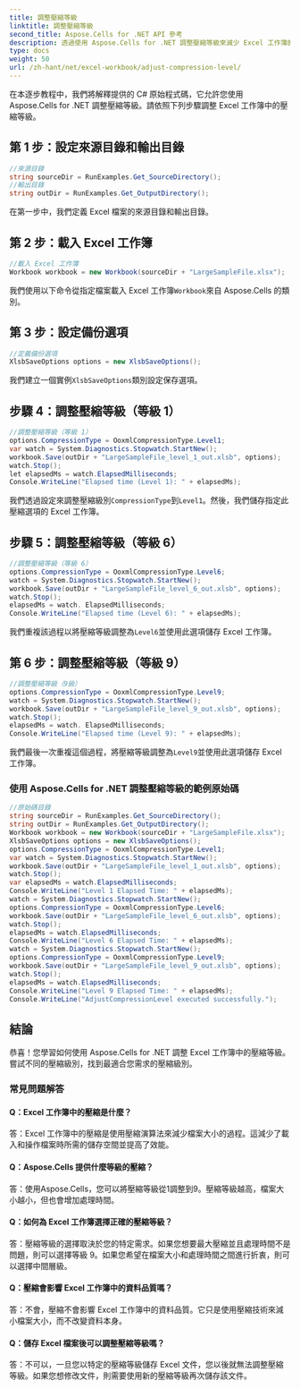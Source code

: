 ```yaml
---
title: 調整壓縮等級
linktitle: 調整壓縮等級
second_title: Aspose.Cells for .NET API 參考
description: 透過使用 Aspose.Cells for .NET 調整壓縮等級來減少 Excel 工作簿的大小。
type: docs
weight: 50
url: /zh-hant/net/excel-workbook/adjust-compression-level/
---
```

在本逐步教程中，我們將解釋提供的 C# 原始程式碼，它允許您使用 Aspose.Cells for .NET 調整壓縮等級。請依照下列步驟調整 Excel 工作簿中的壓縮等級。

## 第 1 步：設定來源目錄和輸出目錄

```csharp
//來源目錄
string sourceDir = RunExamples.Get_SourceDirectory();
//輸出目錄
string outDir = RunExamples.Get_OutputDirectory();
```

在第一步中，我們定義 Excel 檔案的來源目錄和輸出目錄。

## 第 2 步：載入 Excel 工作簿

```csharp
//載入 Excel 工作簿
Workbook workbook = new Workbook(sourceDir + "LargeSampleFile.xlsx");
```

我們使用以下命令從指定檔案載入 Excel 工作簿`Workbook`來自 Aspose.Cells 的類別。

## 第 3 步：設定備份選項

```csharp
//定義備份選項
XlsbSaveOptions options = new XlsbSaveOptions();
```

我們建立一個實例`XlsbSaveOptions`類別設定保存選項。

## 步驟 4：調整壓縮等級（等級 1）

```csharp
//調整壓縮等級（等級 1）
options.CompressionType = OoxmlCompressionType.Level1;
var watch = System.Diagnostics.Stopwatch.StartNew();
workbook.Save(outDir + "LargeSampleFile_level_1_out.xlsb", options);
watch.Stop();
let elapsedMs = watch.ElapsedMilliseconds;
Console.WriteLine("Elapsed time (Level 1): " + elapsedMs);
```

我們透過設定來調整壓縮級別`CompressionType`到`Level1`。然後，我們儲存指定此壓縮選項的 Excel 工作簿。

## 步驟 5：調整壓縮等級（等級 6）

```csharp
//調整壓縮等級（等級 6）
options.CompressionType = OoxmlCompressionType.Level6;
watch = System.Diagnostics.Stopwatch.StartNew();
workbook.Save(outDir + "LargeSampleFile_level_6_out.xlsb", options);
watch.Stop();
elapsedMs = watch. ElapsedMilliseconds;
Console.WriteLine("Elapsed time (Level 6): " + elapsedMs);
```

我們重複該過程以將壓縮等級調整為`Level6`並使用此選項儲存 Excel 工作簿。

## 第 6 步：調整壓縮等級（等級 9）

```csharp
//調整壓縮等級（9級）
options.CompressionType = OoxmlCompressionType.Level9;
watch = System.Diagnostics.Stopwatch.StartNew();
workbook.Save(outDir + "LargeSampleFile_level_9_out.xlsb", options);
watch.Stop();
elapsedMs = watch. ElapsedMilliseconds;
Console.WriteLine("Elapsed time (Level 9): " + elapsedMs);
```

我們最後一次重複這個過程，將壓縮等級調整為`Level9`並使用此選項儲存 Excel 工作簿。

### 使用 Aspose.Cells for .NET 調整壓縮等級的範例原始碼 
```csharp
//原始碼目錄
string sourceDir = RunExamples.Get_SourceDirectory();
string outDir = RunExamples.Get_OutputDirectory();
Workbook workbook = new Workbook(sourceDir + "LargeSampleFile.xlsx");
XlsbSaveOptions options = new XlsbSaveOptions();
options.CompressionType = OoxmlCompressionType.Level1;
var watch = System.Diagnostics.Stopwatch.StartNew();
workbook.Save(outDir + "LargeSampleFile_level_1_out.xlsb", options);
watch.Stop();
var elapsedMs = watch.ElapsedMilliseconds;
Console.WriteLine("Level 1 Elapsed Time: " + elapsedMs);
watch = System.Diagnostics.Stopwatch.StartNew();
options.CompressionType = OoxmlCompressionType.Level6;
workbook.Save(outDir + "LargeSampleFile_level_6_out.xlsb", options);
watch.Stop();
elapsedMs = watch.ElapsedMilliseconds;
Console.WriteLine("Level 6 Elapsed Time: " + elapsedMs);
watch = System.Diagnostics.Stopwatch.StartNew();
options.CompressionType = OoxmlCompressionType.Level9;
workbook.Save(outDir + "LargeSampleFile_level_9_out.xlsb", options);
watch.Stop();
elapsedMs = watch.ElapsedMilliseconds;
Console.WriteLine("Level 9 Elapsed Time: " + elapsedMs);
Console.WriteLine("AdjustCompressionLevel executed successfully.");
```

## 結論

恭喜！您學習如何使用 Aspose.Cells for .NET 調整 Excel 工作簿中的壓縮等級。嘗試不同的壓縮級別，找到最適合您需求的壓縮級別。

### 常見問題解答

#### Q：Excel 工作簿中的壓縮是什麼？

答：Excel 工作簿中的壓縮是使用壓縮演算法來減少檔案大小的過程。這減少了載入和操作檔案時所需的儲存空間並提高了效能。

#### Q：Aspose.Cells 提供什麼等級的壓縮？

答：使用Aspose.Cells，您可以將壓縮等級從1調整到9。壓縮等級越高，檔案大小越小，但也會增加處理時間。

#### Q：如何為 Excel 工作簿選擇正確的壓縮等級？

答：壓縮等級的選擇取決於您的特定需求。如果您想要最大壓縮並且處理時間不是問題，則可以選擇等級 9。如果您希望在檔案大小和處理時間之間進行折衷，則可以選擇中間層級。

#### Q：壓縮會影響 Excel 工作簿中的資料品質嗎？

答：不會，壓縮不會影響 Excel 工作簿中的資料品質。它只是使用壓縮技術來減小檔案大小，而不改變資料本身。

#### Q：儲存 Excel 檔案後可以調整壓縮等級嗎？

答：不可以，一旦您以特定的壓縮等級儲存 Excel 文件，您以後就無法調整壓縮等級。如果您想修改文件，則需要使用新的壓縮等級再次儲存該文件。